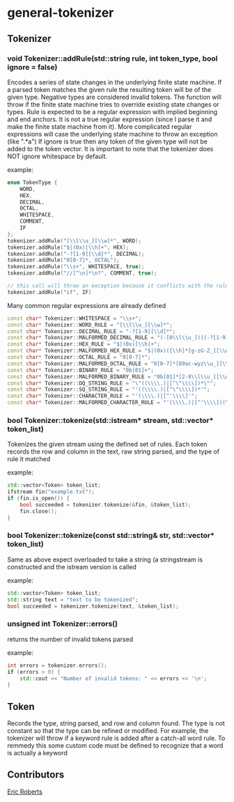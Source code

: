 # general-tokenizer

## Tokenizer

### void Tokenizer::addRule(std::string rule, int token_type, bool ignore = false)

Encodes a series of state changes in the underlying finite state machine. If a parsed token matches the given rule the resulting token will be of the given type. Negative types are considered invalid tokens. The function will throw if the finite state machine tries to override existing state changes or types. Rule is expected to be a regular expression with implied beginning and end anchors. It is not a true regular expression (since I parse it and make the finite state machine from it). More complicated regular expressions will case the underlying state machine to throw an exception (like ".\*a") If ignore is true then any token of the given type will not be added to the token vector. It is important to note that the tokenizer does NOT ignore whitespace by default.

example:
```cpp
enum TokenType {
	WORD,
	HEX,
	DECIMAL,
	OCTAL,
	WHITESPACE,
	COMMENT,
	IF
};
tokenizer.addRule("[\\l\\u_][\\w]*", WORD);
tokenizer.addRule("$|(0x)[\\h]+", HEX);
tokenizer.addRule("-?[1-9][\\d]*", DECIMAL);
tokenizer.addRule("0[0-7]*, OCTAL");
tokenizer.addRule("\\s+", WHITESPACE, true);
tokenizer.addRule("//[^\n]*\n?", COMMENT, true);

// this call will throw an exception because it conflicts with the rule WORD
tokenizer.addRule("if", IF)
```

Many common regular expressions are already defined

```cpp
const char* Tokenizer::WHITESPACE = "\\s+";
const char* Tokenizer::WORD_RULE = "[\\l\\u_][\\w]*";
const char* Tokenizer::DECIMAL_RULE = "-?[1-9][\\d]*";
const char* Tokenizer::MALFORMED_DECIMAL_RULE = "(-[0\\l\\u_])|(-?[1-9][\\d]*[\\l\\u_])[\\w]*";
const char* Tokenizer::HEX_RULE = "$|(0x)[\\h]+";
const char* Tokenizer::MALFORMED_HEX_RULE = "$|(0x)([\\h]*[g-zG-Z_][\\w]*)?";
const char* Tokenizer::OCTAL_RULE = "0[0-7]*";
const char* Tokenizer::MALFORMED_OCTAL_RULE = "0[0-7]*[89ac-wyz\\u_][\\w]*";
const char* Tokenizer::BINARY_RULE = "0b[01]+";
const char* Tokenizer::MALFORMED_BINARY_RULE = "0b[01]*[2-9\\l\\u_][\\w]*";
const char* Tokenizer::DQ_STRING_RULE = "\"((\\\\.)|[^\"\\\\])*\"";
const char* Tokenizer::SQ_STRING_RULE = "'((\\\\.)|[^\"\\\\])*'";
const char* Tokenizer::CHARACTER_RULE = "'(\\\\.)|[^'\\\\]'";
const char* Tokenizer::MALFORMED_CHARACTER_RULE = "'(\\\\.)|[^'\\\\]((\\\\.)|[^'\\\\])+'";
```

### bool Tokenizer::tokenize(std::istream* stream, std::vector<Token>* token_list)

Tokenizes the given stream using the defined set of rules. Each token records the row and column in the text, raw string parsed, and the type of rule it matched

example:
```cpp
std::vector<Token> token_list;
ifstream fin("example.txt");
if (fin.is_open()) {
	bool succeeded = tokenizer.tokenize(&fin, &token_list);
	fin.close();
}
```

### bool Tokenizer::tokenize(const std::string& str, std::vector<Token>* token_list)

Same as above expect overloaded to take a string (a stringstream is constructed and the istream version is called

example:
```cpp
std::vector<Token> token_list;
std::string text = "text to be tokenized";
bool succeeded = tokenizer.tokenize(text, &token_list);
```

### unsigned int Tokenizer::errors()

returns the number of invalid tokens parsed

example:
```cpp
int errors = tokenizer.errors();
if (errors > 0) {
	std::cout << "Number of invalid tokens: " << errors << '\n';
}
```

## Token

Records the type, string parsed, and row and column found. The type is not constant so that the type can be refined or modified. For example, the tokenizer will throw if a keyword rule is added after a catch-all word rule. To remmedy this some custom code must be defined to recognize that a word is actually a keyword

## Contributors

[Eric Roberts](https://github.com/E-Rockalanche)
